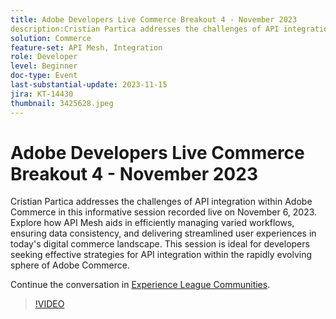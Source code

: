```yaml
---
title: Adobe Developers Live Commerce Breakout 4 - November 2023
description:Cristian Partica addresses the challenges of API integration within Adobe Commerce in this informative session recorded live on November 6, 2023. Explore how API Mesh aids in efficiently managing varied workflows, ensuring data consistency, and delivering streamlined user experiences in today's digital commerce landscape. This session is ideal for developers seeking effective strategies for API integration within the rapidly evolving sphere of Adobe Commerce.
solution: Commerce
feature-set: API Mesh, Integration
role: Developer
level: Beginner
doc-type: Event
last-substantial-update: 2023-11-15
jira: KT-14430
thumbnail: 3425628.jpeg
---
```


# Adobe Developers Live Commerce Breakout 4 - November 2023

Cristian Partica addresses the challenges of API integration within Adobe Commerce in this informative session recorded live on November 6, 2023. Explore how API Mesh aids in efficiently managing varied workflows, ensuring data consistency, and delivering streamlined user experiences in today's digital commerce landscape. This session is ideal for developers seeking effective strategies for API integration within the rapidly evolving sphere of Adobe Commerce.

Continue the conversation in [Experience League Communities](https://adobe.ly/3ttN8tz).

>[!VIDEO](https://video.tv.adobe.com/v/3425628/?learn=on)
